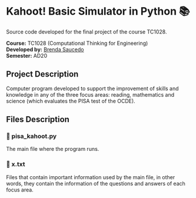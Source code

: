 # Kahoot! Basic Simulator in Python 📚

Source code developed for the final project of the course TC1028.

**Course:** TC1028 (Computational Thinking for Engineering) <br>
**Developed by:** [Brenda Saucedo](https://github.com/Bren12) <br>
**Semester:** AD20

## Project Description

Computer program developed to support the improvement of skills and knowledge in any of the three 
focus areas: reading, mathematics and science (which evaluates the PISA test of the OCDE).

## Files Description

### 📁 pisa_kahoot.py

The main file where the program runs.

### 📁 x.txt

Files that contain important information used by the main file, in other words, they contain the 
information of the questions and answers of each focus area.
